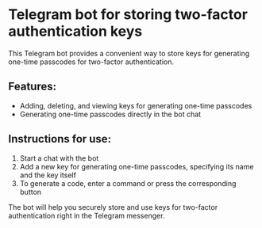 # Telegram bot for storing two-factor authentication keys

This Telegram bot provides a convenient way to store keys for generating one-time passcodes for two-factor authentication.

## Features:
- Adding, deleting, and viewing keys for generating one-time passcodes
- Generating one-time passcodes directly in the bot chat

## Instructions for use:
1. Start a chat with the bot
2. Add a new key for generating one-time passcodes, specifying its name and the key itself
3. To generate a code, enter a command or press the corresponding button

The bot will help you securely store and use keys for two-factor authentication right in the Telegram messenger.